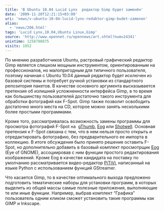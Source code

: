 ```yaml
---
title: 'В Ubuntu 10.04 Lucid Lynx  редактор Gimp будет заменён'
date: '2009-11-20T12:21:15+03:00'
uri: 'news/v-ubuntu-10-04-lucid-lynx-redaktor-gimp-budet-zamenen'
alias: 
  - 'news/206.html'
tags: 'Lucid Lynx,10.04,Ubuntu Linux,Gimp'
source: 'http://www.opennet.ru/opennews/art.shtml?num=24341'
unixtime: 1258708875
visits: 1852
---
```

По мнению разработчиков Ubuntu, растровый графический редактор Gimp является слишком мощным инструментом, ориентированным на профессионалов, но малопригодным для типичного пользователя, поэтому начиная с Ubuntu 10.04 данный редактор будет исключен из базовой системы и потребует ручной установки из стандартного репозитория пакетов. В качестве основного аргумента высказывается претензия об излишней усложненности интерфейса Gimp, в то время как большинству пользователей достаточно такого инструмента для обработки фотографий как F-Spot. Gimp также позволит освободить достаточно много места на CD, которое можно занять несколькими более простыми программами.

Кроме того, рассматривалась возможность замены программы для просмотра фотографий F-Spot на  [gThumb](http://gthumb.sourceforge.net/), [Eog](http://projects.gnome.org/eog/) или [Shotwell](http://www.yorba.org/shotwell/). Основная претензия к F-Spot связана с тем, что в нем нельзя просто открыть и отредактировать фотографию, без предварительного ее импорта в коллекцию. В итоге обсуждения было принято решение оставить F-Spot, но дополнительно добавить в базовый комплект просмотрщик [Eog](http://projects.gnome.org/eog/) (Eye of GNOME), ассоциировав с ним функции простого редактирования изображений. Кроме Eog в качестве кандидата на поставку по умолчанию рассматривается видео-редактор [PiTiVi](http://www.pitivi.org), написанный на языке Python с использованием функций GStreamer.

Что касается Gimp, то в качестве оптимального выхода предложено подготовить тематические наборы для установки программ, в которых выделить из общей массы самые полезные приложения, выполняющие те или иные функции. Например, выбрав комплект “Графика” пользователь одним кликом сможет установить такие программы как GIMP и Inkscape.
